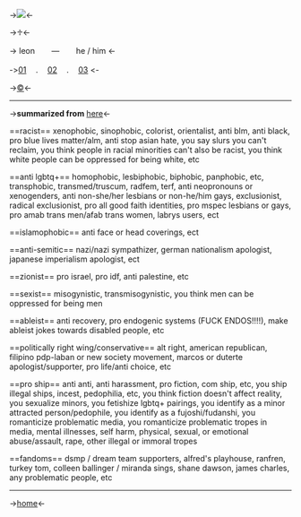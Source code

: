->![](https://cdn.discordapp.com/attachments/1032091762027663513/1134670298982129785/d8aeb81a69b845969a33c106547d1618.png)<-

->♱<-

-> leonㅤㅤ — ㅤㅤhe / him <-

->[01](https://rentry.co/rcnbyi) ㅤ.ㅤ [02](https://rentry.co/rcncitydni) ㅤ. ㅤ[03](https://rentry.co/rcnlove) <-

->[©](https://www.tumblr.com/crumb-crumblet-s-crumbington/720315982968717312?source=share)<-
***
->**summarized from** [here](https://basic-dni.crd.co/)<-

==racist==
xenophobic, sinophobic, colorist, orientalist, anti blm, anti black, pro blue lives matter/alm, anti stop asian hate, you say slurs you can't reclaim, you think people in racial minorities can't also be racist, you think white people can be oppressed for being white, etc 

==anti lgbtq+==
homophobic, lesbiphobic, biphobic, panphobic, etc, transphobic, transmed/truscum, radfem, terf, anti neopronouns or xenogenders, anti non-she/her lesbians or non-he/him gays, exclusionist, radical exclusionist, pro all good faith identities, pro mspec lesbians or gays, pro amab trans men/afab trans women, labrys users, ect

==islamophobic==
anti face or head coverings, ect

==anti-semitic==
nazi/nazi sympathizer, german nationalism apologist, japanese imperialism apologist, ect

==zionist==
pro israel, pro idf, anti palestine, etc

==sexist==
misogynistic, transmisogynistic, you think men can be oppressed for being men

==ableist==
anti recovery, pro endogenic systems (FUCK ENDOS!!!!), make ableist jokes towards disabled people, etc

==politically right wing/conservative==
alt right, american republican, filipino pdp-laban or new society movement, marcos or duterte apologist/supporter, pro life/anti choice, etc

==pro ship==
anti anti, anti harassment, pro fiction, com ship, etc, you ship illegal ships, incest, pedophilia, etc, you think fiction doesn't affect reality, you sexualize minors, you fetishize lgbtq+ pairings, you identify as a minor attracted person/pedophile, you identify as a fujoshi/fudanshi, you romanticize problematic media, you romanticize problematic tropes in media, mental illnesses, self harm, physical, sexual, or emotional abuse/assault, rape, other illegal or immoral tropes

==fandoms==
dsmp / dream team supporters, alfred's playhouse, ranfren, turkey tom, colleen ballinger / miranda sings, shane dawson, james charles, any problematic people, etc

***
->[home](https://rentry.co/rcncity)<-